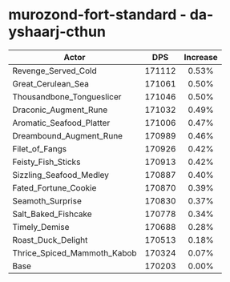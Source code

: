 # murozond-fort-standard - da-yshaarj-cthun
| Actor | DPS | Increase |
|---|:---:|:---:|
|Revenge_Served_Cold|171112|0.53%|
|Great_Cerulean_Sea|171061|0.50%|
|Thousandbone_Tongueslicer|171046|0.50%|
|Draconic_Augment_Rune|171032|0.49%|
|Aromatic_Seafood_Platter|171006|0.47%|
|Dreambound_Augment_Rune|170989|0.46%|
|Filet_of_Fangs|170926|0.42%|
|Feisty_Fish_Sticks|170913|0.42%|
|Sizzling_Seafood_Medley|170887|0.40%|
|Fated_Fortune_Cookie|170870|0.39%|
|Seamoth_Surprise|170830|0.37%|
|Salt_Baked_Fishcake|170778|0.34%|
|Timely_Demise|170688|0.28%|
|Roast_Duck_Delight|170513|0.18%|
|Thrice_Spiced_Mammoth_Kabob|170324|0.07%|
|Base|170203|0.00%|
